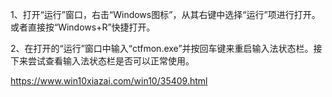 1、打开“运行”窗口，右击“Windows图标”，从其右键中选择“运行”项进行打开。或者直接按“Windows+R”快捷打开。

2、在打开的“运行”窗口中输入“ctfmon.exe”并按回车键来重启输入法状态栏。接下来尝试查看输入法状态栏是否可以正常使用。





https://www.win10xiazai.com/win10/35409.html

